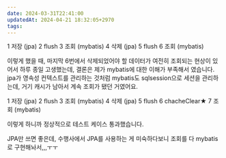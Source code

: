 ```yaml
---
date: 2024-03-31T22:41:00
updatedAt: 2024-04-21 18:32:05+2970
tags: 
---
```

1 저장 (jpa)
2 flush
3 조회 (mybatis)
4 삭제 (jpa)
5 flush
6 조회 (mybatis)

이렇게 했을 때, 마지막 6번에서 삭제되었어야 할 데이터가 여전히 조회되는 현상이 있어서 하루 종일 고생했는데, 결론은 제가 mybatis에 대한 이해가 부족해서 였습니다.
jpa가 영속성 컨텍스트를 관리하는 것처럼 mybatis도 sqlsession으로 세션을 관리하는데, 거기 캐시가 남아서 계속 조회가 됐던 거였어요.

1 저장 (jpa)
2 flush
3 조회 (mybatis)
4 삭제 (jpa)
5 flush
6 chacheClear★
7 조회 (mybatis)

이렇게 하니까 정상적으로 테스트 케이스 통과했습니다.

JPA만 쓰면 좋은데, 수행사에서 JPA를 사용하는 게 미숙하다보니 조회를 다 mybatis로 구현해놔서,,,ㅜㅜ 